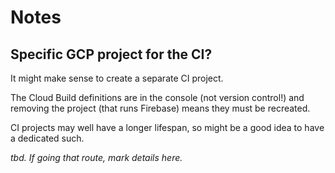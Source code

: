 # Notes

## Specific GCP project for the CI?

It might make sense to create a separate CI project.

The Cloud Build definitions are in the console (not version control!) and removing the project (that runs Firebase) means they must be recreated.

CI projects may well have a longer lifespan, so might be a good idea to have a dedicated such.

*tbd. If going that route, mark details here.*

<!--
- How is access to the CI project granted in GCP Console?
-->

